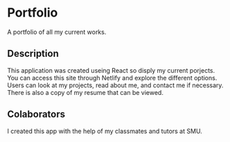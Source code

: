 # Portfolio
A portfolio of all my current works. 

## Description
This application was created useing React so disply my current porjects. You can access this site through Netlify and explore the different options. Users can look at my projects, read about me, and contact me if necessary. There is also a copy of my resume that can be viewed. 

## Colaborators
I created this app with the help of my classmates and tutors at SMU. 
